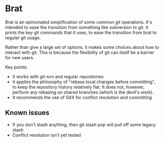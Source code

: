 Brat
====

Brat is an opinionated simplification of some common git operations.  It's intended to ease the transition from something like subversion to git.  It prints the key git commands that it uses, to ease the transition from brat to regular git usage.

Rather than give a large set of options, it makes some choices about how to interact with git. This is because the flexibility of git can itself be a barrier for new users.

Key points:

 * It works with git-svn and regular repositories
 * It applies the philosophy of "rebase local changes before committing", to keep the repository history relatively flat.  It does not, however, perform any rebasing on shared branches (which is the devil's work).
 * It recommends the use of GitX for conflict resolution and committing.

Known issues
------------

 * If you don't stash anything, then git stash pop will pull off some legacy stash
 * Conflict resolution isn't yet tested